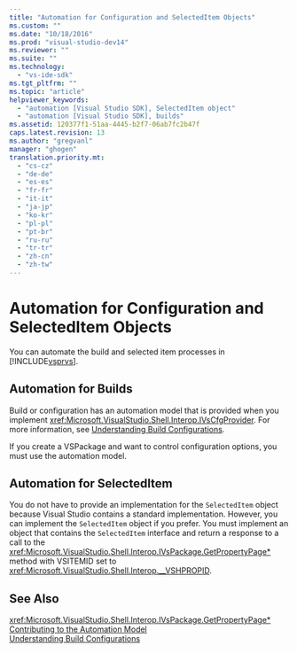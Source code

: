 ```yaml
---
title: "Automation for Configuration and SelectedItem Objects"
ms.custom: ""
ms.date: "10/18/2016"
ms.prod: "visual-studio-dev14"
ms.reviewer: ""
ms.suite: ""
ms.technology: 
  - "vs-ide-sdk"
ms.tgt_pltfrm: ""
ms.topic: "article"
helpviewer_keywords: 
  - "automation [Visual Studio SDK], SelectedItem object"
  - "automation [Visual Studio SDK], builds"
ms.assetid: 120377f1-51aa-4445-b2f7-06ab7fc2b47f
caps.latest.revision: 13
ms.author: "gregvanl"
manager: "ghogen"
translation.priority.mt: 
  - "cs-cz"
  - "de-de"
  - "es-es"
  - "fr-fr"
  - "it-it"
  - "ja-jp"
  - "ko-kr"
  - "pl-pl"
  - "pt-br"
  - "ru-ru"
  - "tr-tr"
  - "zh-cn"
  - "zh-tw"
---
```

# Automation for Configuration and SelectedItem Objects
You can automate the build and selected item processes in [!INCLUDE[vsprvs](../codequality/includes/vsprvs_md.md)].  
  
## Automation for Builds  
 Build or configuration has an automation model that is provided when you implement <xref:Microsoft.VisualStudio.Shell.Interop.IVsCfgProvider>. For more information, see [Understanding Build Configurations](../ide/understanding-build-configurations.md).  
  
 If you create a VSPackage and want to control configuration options, you must use the automation model.  
  
## Automation for SelectedItem  
 You do not have to provide an implementation for the `SelectedItem` object because Visual Studio contains a standard implementation. However, you can implement the `SelectedItem` object if you prefer. You must implement an object that contains the `SelectedItem` interface and return a response to a call to the <xref:Microsoft.VisualStudio.Shell.Interop.IVsPackage.GetPropertyPage*> method with VSITEMID set to <xref:Microsoft.VisualStudio.Shell.Interop.__VSHPROPID>.  
  
## See Also  
 <xref:Microsoft.VisualStudio.Shell.Interop.IVsPackage.GetPropertyPage*>   
 [Contributing to the Automation Model](../extensibility/contributing-to-the-automation-model.md)   
 [Understanding Build Configurations](../ide/understanding-build-configurations.md)